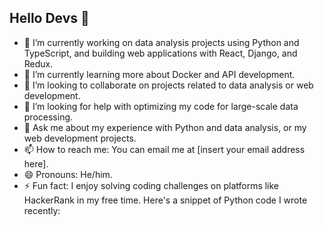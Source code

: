 ## Hello Devs 👋

- 🔭 I’m currently working on data analysis projects using Python and TypeScript, and building web applications with React, Django, and Redux.
- 🌱 I’m currently learning more about Docker and API development.
- 👯 I’m looking to collaborate on projects related to data analysis or web development.
- 🤔 I’m looking for help with optimizing my code for large-scale data processing.
- 💬 Ask me about my experience with Python and data analysis, or my web development projects.
- 📫 How to reach me: You can email me at [insert your email address here].
- 😄 Pronouns: He/him.
- ⚡ Fun fact: I enjoy solving coding challenges on platforms like HackerRank in my free time. Here's a snippet of Python code I wrote recently:


